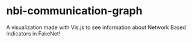 # nbi-communication-graph
A visualization made with Vis.js to see information about Network Based Indicators in FakeNet! 
